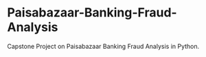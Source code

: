 # Paisabazaar-Banking-Fraud-Analysis
Capstone Project on Paisabazaar Banking Fraud Analysis in Python.
